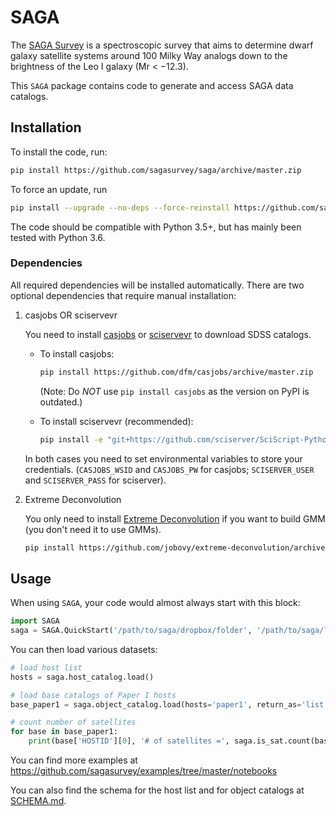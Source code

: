 SAGA
====

The [SAGA Survey](http://sagasurvey.org/) is a spectroscopic survey that aims
to determine dwarf galaxy satellite systems around 100 Milky Way analogs down
to the brightness of the Leo I galaxy (Mr < −12.3).

This `SAGA` package contains code to generate and access SAGA data catalogs.


## Installation

To install the code, run:
```bash
pip install https://github.com/sagasurvey/saga/archive/master.zip
```

To force an update, run
```bash
pip install --upgrade --no-deps --force-reinstall https://github.com/sagasurvey/saga/archive/master.zip
```

The code should be compatible with Python 3.5+,
but has mainly been tested with Python 3.6.

### Dependencies

All required dependencies will be installed automatically.
There are two optional dependencies that require manual installation:

1. casjobs OR sciservevr

   You need to install [casjobs](https://github.com/dfm/casjobs) or [sciservevr](https://github.com/sciserver/SciScript-Python) to download SDSS catalogs.

   * To install casjobs:
     ```sh
     pip install https://github.com/dfm/casjobs/archive/master.zip
     ```
     (Note: Do *NOT* use `pip install casjobs` as the version on PyPI is outdated.)

   * To install sciservevr (recommended):
     ```sh
     pip install -e "git+https://github.com/sciserver/SciScript-Python.git@sciserver-v2.0.13#egg=sciserver&subdirectory=py3"
     ```
   In both cases you need to set environmental variables to store your credentials. (`CASJOBS_WSID` and `CASJOBS_PW` for casjobs; `SCISERVER_USER` and `SCISERVER_PASS` for sciserver).

2. Extreme Deconvolution

   You only need to install [Extreme Deconvolution](https://github.com/jobovy/extreme-deconvolution) if you want to build GMM (you don't need it to use GMMs).

   ```sh
   pip install https://github.com/jobovy/extreme-deconvolution/archive/master.zip
   ```


## Usage

When using `SAGA`, your code would almost always start with this block:

```python
import SAGA
saga = SAGA.QuickStart('/path/to/saga/dropbox/folder', '/path/to/saga/local/folder')
```

You can then load various datasets:

```python
# load host list
hosts = saga.host_catalog.load()

# load base catalogs of Paper I hosts
base_paper1 = saga.object_catalog.load(hosts='paper1', return_as='list')

# count number of satellites
for base in base_paper1:
    print(base['HOSTID'][0], '# of satellites =', saga.is_sat.count(base))
```

You can find more examples at https://github.com/sagasurvey/examples/tree/master/notebooks

You can also find the schema for the host list and for object catalogs at [SCHEMA.md](SCHEMA.md).

